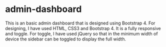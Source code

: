 # admin-dashboard
This is an basic admin dashboard that is designed using Bootstrap 4. For designing, I have used
HTML, CSS3 and Bootstrap 4. It is a fully responsive and toggle. For toggle, I have used jQuery so that in the minimum width of device
the sidebar can be toggled to display the full width.


